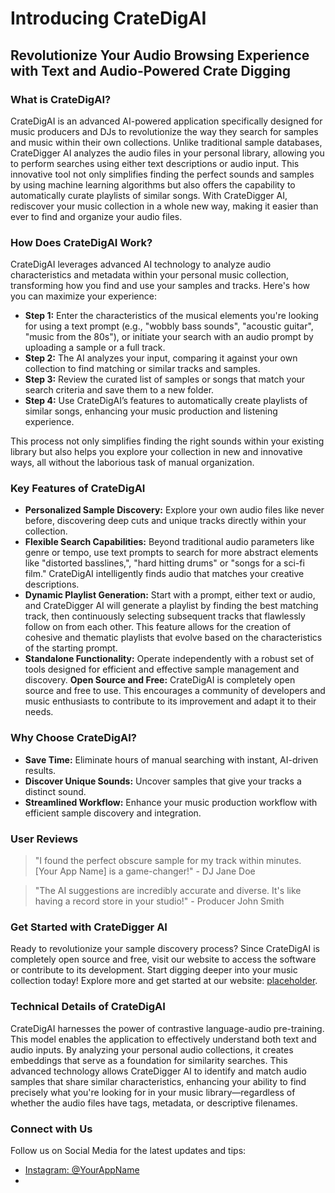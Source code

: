 # Introducing CrateDigAI

## Revolutionize Your Audio Browsing Experience with Text and Audio-Powered Crate Digging

### What is CrateDigAI?

CrateDigAI is an advanced AI-powered application specifically designed for music producers and DJs to revolutionize the way they search for samples and music within their own collections. Unlike traditional sample databases, CrateDigger AI analyzes the audio files in your personal library, allowing you to perform searches using either text descriptions or audio input. This innovative tool not only simplifies finding the perfect sounds and samples by using machine learning algorithms but also offers the capability to automatically curate playlists of similar songs. With CrateDigger AI, rediscover your music collection in a whole new way, making it easier than ever to find and organize your audio files.



### How Does CrateDigAI Work?

CrateDigAI leverages advanced AI technology to analyze audio characteristics and metadata within your personal music collection, transforming how you find and use your samples and tracks. Here's how you can maximize your experience:

- **Step 1:** Enter the characteristics of the musical elements you're looking for using a text prompt (e.g., "wobbly bass sounds", "acoustic guitar", "music from the 80s"), or initiate your search with an audio prompt by uploading a sample or a full track.
- **Step 2:** The AI analyzes your input, comparing it against your own collection to find matching or similar tracks and samples.
- **Step 3:** Review the curated list of samples or songs that match your search criteria and save them to a new folder.
- **Step 4:** Use CrateDigAI’s features to automatically create playlists of similar songs, enhancing your music production and listening experience.

This process not only simplifies finding the right sounds within your existing library but also helps you explore your collection in new and innovative ways, all without the laborious task of manual organization.



### Key Features of CrateDigAI

- **Personalized Sample Discovery:** Explore your own audio files like never before, discovering deep cuts and unique tracks directly within your collection.
- **Flexible Search Capabilities:** Beyond traditional audio parameters like genre or tempo, use text prompts to search for more abstract elements like "distorted basslines,", "hard hitting drums" or "songs for a sci-fi film." CrateDigAI intelligently finds audio that matches your creative descriptions.
- **Dynamic Playlist Generation:** Start with a prompt, either text or audio, and CrateDigger AI will generate a playlist by finding the best matching track, then continuously selecting subsequent tracks that flawlessly follow on from each other. This feature allows for the creation of cohesive and thematic playlists that evolve based on the characteristics of the starting prompt.
- **Standalone Functionality:** Operate independently with a robust set of tools designed for efficient and effective sample management and discovery.
**Open Source and Free:** CrateDigAI is completely open source and free to use. This encourages a community of developers and music enthusiasts to contribute to its improvement and adapt it to their needs.



### Why Choose CrateDigAI?

- **Save Time:** Eliminate hours of manual searching with instant, AI-driven results.
- **Discover Unique Sounds:** Uncover samples that give your tracks a distinct sound.
- **Streamlined Workflow:** Enhance your music production workflow with efficient sample discovery and integration.

### User Reviews

> "I found the perfect obscure sample for my track within minutes. [Your App Name] is a game-changer!" - DJ Jane Doe

> "The AI suggestions are incredibly accurate and diverse. It's like having a record store in your studio!" - Producer John Smith

### Get Started with CrateDigger AI

Ready to revolutionize your sample discovery process? Since CrateDigAI is completely open source and free, visit our website to access the software or contribute to its development. Start digging deeper into your music collection today! Explore more and get started at our website: [placeholder](placeholder).

### Technical Details of CrateDigAI

CrateDigAI harnesses the power of contrastive language-audio pre-training. This model enables the application to effectively understand both text and audio inputs. By analyzing your personal audio collections, it creates embeddings that serve as a foundation for similarity searches. This advanced technology allows CrateDigger AI to identify and match audio samples that share similar characteristics, enhancing your ability to find precisely what you're looking for in your music library—regardless of whether the audio files have tags, metadata, or descriptive filenames.



### Connect with Us

Follow us on Social Media for the latest updates and tips:
- [Instagram: @YourAppName](http://instagram.com/yourappname)
-
